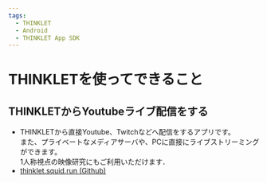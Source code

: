 ```yaml
---
tags:
  - THINKLET
  - Android
  - THINKLET App SDK
---
```


# THINKLETを使ってできること
## THINKLETからYoutubeライブ配信をする
- THINKLETから直接Youtube、Twitchなどへ配信をするアプリです。  
また、プライベートなメディアサーバや、PCに直接にライブストリーミングができます。  
1人称視点の映像研究にもご利用いただけます．
- [thinklet.squid.run (Github)](https://github.com/FairyDevicesRD/thinklet.squid.run)
